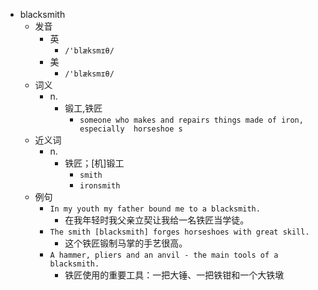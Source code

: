 - blacksmith
  - 发音
    - 英
      - `/'blæksmɪθ/`
    - 美
      - `/'blæksmɪθ/`
  - 词义
    - n.
      - 锻工,铁匠
        - `someone who makes and repairs things made of iron, especially  horseshoe s `
  - 近义词
    - n.
      - 铁匠；[机]锻工
        - `smith`
        - `ironsmith`
  - 例句
    - `In my youth my father bound me to a blacksmith.`
      - 在我年轻时我父亲立契让我给一名铁匠当学徒。
    - `The smith [blacksmith] forges horseshoes with great skill.`
      - 这个铁匠锻制马掌的手艺很高。
    - `A hammer, pliers and an anvil - the main tools of a blacksmith.`
      - 铁匠使用的重要工具：一把大锤、一把铁钳和一个大铁墩


